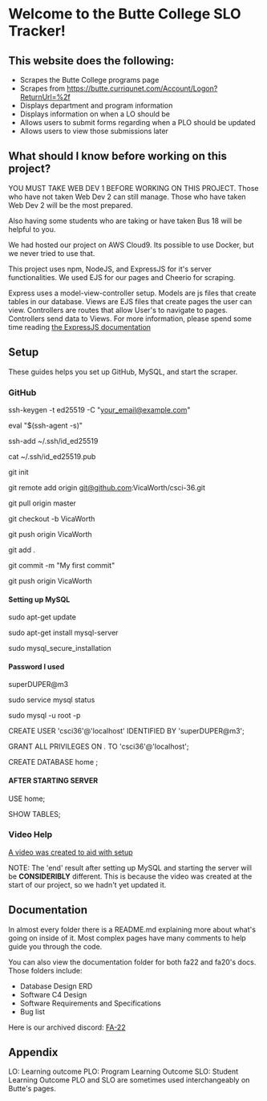 # Welcome to the Butte College SLO Tracker! #

## This website does the following: ##
- Scrapes the Butte College programs page
- Scrapes from https://butte.curriqunet.com/Account/Logon?ReturnUrl=%2f
- Displays department and program information
- Displays information on when a LO should be 
- Allows users to submit forms regarding when a PLO should be updated
- Allows users to view those submissions later

## What should I know before working on this project? ##
YOU MUST TAKE WEB DEV 1 BEFORE WORKING ON THIS PROJECT.
Those who have not taken Web Dev 2 can still manage.
Those who have taken Web Dev 2 will be the most prepared.

Also having some students who are taking or have taken Bus 18 will be helpful to you.

We had hosted our project on AWS Cloud9. Its possible to use Docker, 
but we never tried to use that. 

This project uses npm, NodeJS, and ExpressJS for it's server functionalities.
We used EJS for our pages and Cheerio for scraping.

Express uses a model-view-controller setup.
Models are js files that create tables in our database.
Views are EJS files that create pages the user can view.
Controllers are routes that allow User's to navigate to pages.
Controllers send data to Views. 
For more information, please spend some time reading [the ExpressJS documentation](https://expressjs.com)

## Setup
These guides helps you set up GitHub, MySQL, and start the scraper.

### GitHub
ssh-keygen -t ed25519 -C "your_email@example.com"

eval "$(ssh-agent -s)"

ssh-add ~/.ssh/id_ed25519

cat ~/.ssh/id_ed25519.pub

git init

git remote add origin git@github.com:VicaWorth/csci-36.git

git pull origin master 

git checkout -b VicaWorth

git push origin VicaWorth

git add .

git commit -m "My first commit"

git push origin VicaWorth

#### Setting up MySQL ####
sudo apt-get update

sudo apt-get install mysql-server

sudo mysql_secure_installation

#### Password I used ####
superDUPER@m3

sudo service mysql status

sudo mysql -u root -p

CREATE USER 'csci36'@'localhost' IDENTIFIED BY 'superDUPER@m3';

GRANT ALL PRIVILEGES ON *.* TO 'csci36'@'localhost';

CREATE DATABASE home ;


#### AFTER STARTING SERVER ####
USE home;

SHOW TABLES;

### Video Help ###
[A video was created to aid with setup](https://www.youtube.com/watch?v=Ni4ZJvIjiOE)

NOTE: The 'end' result after setting up MySQL and starting the server will be
**CONSIDERIBLY** different. This is because the video was created at the 
start of our project, so we hadn't yet updated it. 

## Documentation ##
In almost every folder there is a README.md explaining more about what's going
on inside of it. Most complex pages have many comments to help guide you
through the code.

You can also view the documentation folder for both fa22 and fa20's docs.
Those folders include:
- Database Design ERD
- Software C4 Design
- Software Requirements and Specifications
- Bug list

Here is our archived discord: [FA-22](https://discord.gg/2hMQsFR6Ak)


## Appendix ##
LO: Learning outcome
PLO: Program Learning Outcome
SLO: Student Learning Outcome
PLO and SLO are sometimes used interchangeably on Butte's pages. 